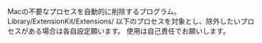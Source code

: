 Macの不要なプロセスを自動的に削除するプログラム。
Library/ExtensionKit/Extensions/ 以下のプロセスを対象とし、除外したいプロセスがある場合は各自設定願います。
使用は自己責任でお願いします。
